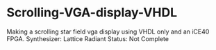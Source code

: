 # Scrolling-VGA-display-VHDL
Making a scrolling star field vga display using VHDL only and an iCE40 FPGA. 
Synthesizer: Lattice Radiant
Status: Not Complete
